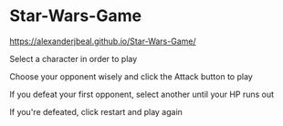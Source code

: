 # Star-Wars-Game

https://alexanderjbeal.github.io/Star-Wars-Game/

Select a character in order to play

Choose your opponent wisely and click the Attack button to play

If you defeat your first opponent, select another until your HP runs out

If you're defeated, click restart and play again
